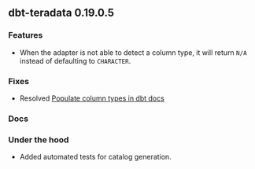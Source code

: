 ## dbt-teradata 0.19.0.5

### Features
* When the adapter is not able to detect a column type, it will return `N/A` instead of defaulting to `CHARACTER`.
### Fixes
* Resolved [Populate column types in dbt docs](https://github.com/Teradata/dbt-teradata/issues/4)
### Docs

### Under the hood
* Added automated tests for catalog generation.
